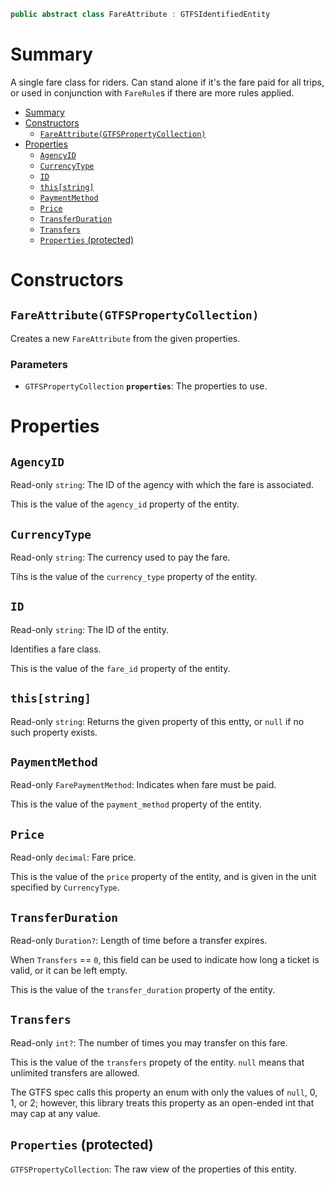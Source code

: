 ```csharp
public abstract class FareAttribute : GTFSIdentifiedEntity
```

# Summary
A single fare class for riders. Can stand alone if it's the fare paid for all trips, or used in conjunction with `FareRule`s if there are more rules applied.

- [Summary](#summary)
- [Constructors](#constructors)
  - [`FareAttribute(GTFSPropertyCollection)`](#fareattributegtfspropertycollection)
- [Properties](#properties)
  - [`AgencyID`](#agencyid)
  - [`CurrencyType`](#currencytype)
  - [`ID`](#id)
  - [`this[string]`](#thisstring)
  - [`PaymentMethod`](#paymentmethod)
  - [`Price`](#price)
  - [`TransferDuration`](#transferduration)
  - [`Transfers`](#transfers)
  - [`Properties` (protected)](#properties-protected)



# Constructors


## `FareAttribute(GTFSPropertyCollection)`
Creates a new `FareAttribute` from the given properties.

### Parameters
* `GTFSPropertyCollection` **`properties`**: The properties to use.



# Properties


## `AgencyID`
Read-only `string`: The ID of the agency with which the fare is associated.

This is the value of the `agency_id` property of the entity.


## `CurrencyType`
Read-only `string`: The currency used to pay the fare.

Tihs is the value of the `currency_type` property of the entity.


## `ID`
Read-only `string`: The ID of the entity.

Identifies a fare class.

This is the value of the `fare_id` property of the entity.


## `this[string]`
Read-only `string`: Returns the given property of this entty, or `null` if no such property exists.


## `PaymentMethod`
Read-only `FarePaymentMethod`: Indicates when fare must be paid.

This is the value of the `payment_method` property of the entity.


## `Price`
Read-only `decimal`: Fare price.

This is the value of the `price` property of the entity, and is given in the unit specified by `CurrencyType`.


## `TransferDuration`
Read-only `Duration?`: Length of time before a transfer expires.

When `Transfers` == `0`, this field can be used to indicate how long a ticket is valid, or it can be left empty.

This is the value of the `transfer_duration` property of the entity.


## `Transfers`
Read-only `int?`: The number of times you may transfer on this fare.

This is the value of the `transfers` propety of the entity. `null` means that unlimited transfers are allowed.

The GTFS spec calls this property an enum with only the values of `null`, 0, 1, or 2; however, this library treats this property as an open-ended int that may cap at any value.


## `Properties` (protected)
`GTFSPropertyCollection`: The raw view of the properties of this entity.